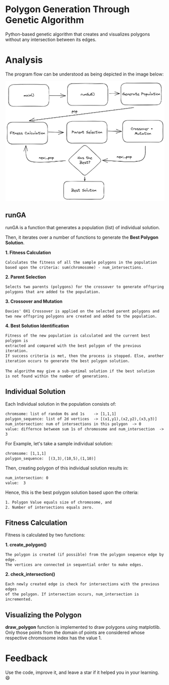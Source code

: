 # Polygon Generation Through Genetic Algorithm
Python-based genetic algorithm that creates and visualizes polygons without any intersection between its edges.

# Analysis

The program flow can be understood as being depicted in the image below:

![flowchart](https://github.com/faheem-mfm98/polygon_generation_genetic_algorithm/blob/main/images/algorithm_flowchart2.png)


## runGA

runGA is a function that generates a population (list) of individual solution.

Then, it iterates over a number of functions to generate the **Best Polygon Solution**.

**1. Fitness Calculation**

	Calculates the fitness of all the sample polygons in the population
	based upon the criteria: sum(chromosome) - num_intersections.  

**2. Parent Selection**

	Selects two parents (polygons) for the crossover to generate offspring
	polygons that are added to the population.
 
**3. Crossover and Mutation**

	Davies' OX1 Crossover is applied on the selected parent polygons and 
	two new offspring polygons are created and added to the population.

**4. Best Solution Identification**

	Fitness of the new population is calculated and the current best polygon is
	extracted and compared with the best polygon of the previous iteration.
	If success criteria is met, then the process is stopped. Else, another
	iteration occurs to generate the best polygon solution.

	The algorithm may give a sub-optimal solution if the best solution 
	is not found within the number of generations.
	
	


## Individual Solution 

Each Individual solution in the population consists of:

```
chromsome: list of random 0s and 1s    -> [1,1,1]
polygon_sequence: list of 2d vertices  -> [(x1,y1),(x2,y2),(x3,y3)] 
num_intersection: num of intersections in this polygon  -> 0 
value: differnce betweem sum 1s of chromosome and num_intersection  -> 3
```

For Example, let's take a sample individual solution:

```
chromsome: [1,1,1]
polygon_sequence:  [(3,3),(10,5),(1,10)]
```
Then, creating polygon of this individual solution results in:

```
num_intersection: 0
value:  3
```

Hence, this is the best polygon solution based upon the criteria:
```
1. Polygon Value equals size of chromosome, and
2. Number of intersections equals zero.
```

## Fitness Calculation

Fitness is calculated by two functions:

**1. create_polygon()**

	The polygon is created (if possible) from the polygon sequence edge by edge.
	The vertices are connected in sequential order to make edges.

**2. check_intersection()**

	Each newly created edge is check for intersections with the previous edges
	of the polygon. If intersection occurs, num_intersection is incremented.

## Visualizing the Polygon

**draw_polygon** function is implemented to draw polygons using matplotlib. Only those
points from the domain of points are considered whose respective chromosome index
has the value 1.

# Feedback

Use the code, improve it, and leave a star if it helped you in your learning. :smile:

